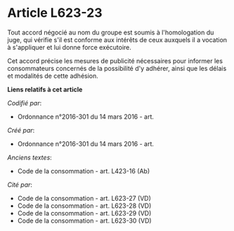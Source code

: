 # Article L623-23

Tout accord négocié au nom du groupe est soumis à l'homologation du juge, qui vérifie s'il est conforme aux intérêts de ceux
auxquels il a vocation à s'appliquer et lui donne force exécutoire.

Cet accord précise les mesures de publicité nécessaires pour informer les consommateurs concernés de la possibilité d'y
adhérer, ainsi que les délais et modalités de cette adhésion.

**Liens relatifs à cet article**

_Codifié par_:

  - Ordonnance n°2016-301 du 14 mars 2016 - art.

_Créé par_:

  - Ordonnance n°2016-301 du 14 mars 2016 - art.

_Anciens textes_:

  - Code de la consommation - art. L423-16 (Ab)

_Cité par_:

  - Code de la consommation - art. L623-27 (VD)
  - Code de la consommation - art. L623-28 (VD)
  - Code de la consommation - art. L623-29 (VD)
  - Code de la consommation - art. L623-30 (VD)
